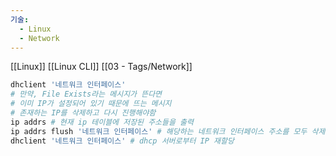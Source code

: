 ```yaml
---
기술:
  - Linux
  - Network
---
```

[[Linux]] [[Linux CLI]] [[03 - Tags/Network]]
```Bash
dhclient '네트워크 인터페이스'
# 만약, File Exists라는 메시지가 뜬다면
# 이미 IP가 설정되어 있기 때문에 뜨는 메시지
# 존재하는 IP를 삭제하고 다시 진행해야함
ip addrs # 현재 ip 테이블에 저장된 주소들을 출력
ip addrs flush '네트워크 인터페이스' # 해당하는 네트워크 인터페이스 주소를 모두 삭제
dhclient '네트워크 인터페이스' # dhcp 서버로부터 IP 재할당
```